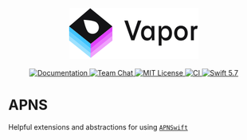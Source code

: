 <p align="center">
    <img src="https://raw.githubusercontent.com/vapor/design/main/src/images/logo-main-black.svg" alt="Vapor">
    <br>
    <br>
    <a href="https://docs.vapor.codes/4.0/">
        <img src="http://img.shields.io/badge/read_the-docs-2196f3.svg" alt="Documentation">
    </a>
    <a href="https://discord.gg/vapor">
        <img src="https://img.shields.io/discord/431917998102675485.svg" alt="Team Chat">
    </a>
    <a href="LICENSE">
        <img src="http://img.shields.io/badge/license-MIT-brightgreen.svg" alt="MIT License">
    </a>
    <a href="https://github.com/vapor/apns/actions/workflows/test.yml">
        <img src="https://github.com/vapor/apns/actions/workflows/test.yml/badge.svg?event=push" alt="CI">
    </a>
    <a href="https://swift.org">
        <img src="http://img.shields.io/badge/swift-5.7-brightgreen.svg" alt="Swift 5.7">
    </a>
</p>

# APNS

Helpful extensions and abstractions for using [`APNSwift`](http://github.com/kylebrowning/APNSwift.git)
